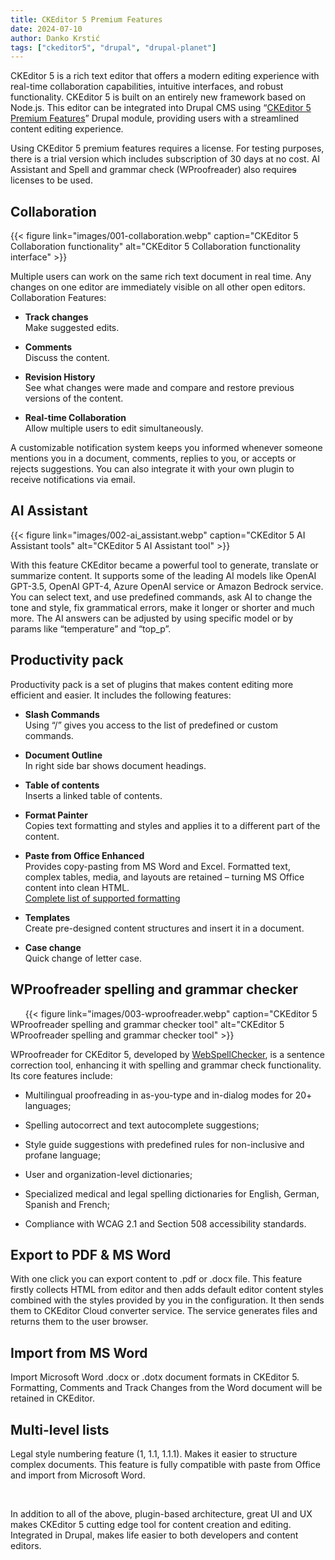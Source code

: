 ```yaml
---
title: CKEditor 5 Premium Features
date: 2024-07-10
author: Danko Krstić
tags: ["ckeditor5", "drupal", "drupal-planet"]
---
```

CKEditor 5 is a rich text editor that offers a modern editing experience with real-time collaboration capabilities, intuitive interfaces, and robust functionality. CKEditor 5 is built on an entirely new framework based on Node.js. This editor can be integrated into Drupal CMS using “[CKEditor 5 Premium Features](https://www.drupal.org/project/ckeditor5_premium_features)” Drupal module, providing users with a streamlined content editing experience.

Using CKEditor 5 premium features requires a license. For testing purposes, there is a trial version which includes subscription of 30 days at no cost. AI Assistant and Spell and grammar check (WProofreader) also require~~s~~ licenses to be used.

## Collaboration
{{< figure link="images/001-collaboration.webp" caption="CKEditor 5 Collaboration functionality" alt="CKEditor 5 Collaboration functionality interface" >}}

Multiple users can work on the same rich text document in real time. Any changes on one editor are immediately visible on all other open editors. Collaboration Features:

- **Track changes**  
Make suggested edits.

- **Comments**  
Discuss the content.

- **Revision History**  
See what changes were made and compare and restore previous versions of the content.

- **Real-time Collaboration**  
Allow multiple users to edit simultaneously.

A customizable notification system keeps you informed whenever someone mentions you in a document, comments, replies to you, or accepts or rejects suggestions. You can also integrate it with your own plugin to receive notifications via email.

## AI Assistant
{{< figure link="images/002-ai_assistant.webp" caption="CKEditor 5 AI Assistant tools" alt="CKEditor 5 AI Assistant tool" >}}

With this feature CKEditor became a powerful tool to generate, translate or summarize content. It supports some of the leading AI models like OpenAI GPT-3.5, OpenAI GPT-4, Azure OpenAI service or Amazon Bedrock service. You can select text, and use predefined commands, ask AI to change the tone and style, fix grammatical errors, make it longer or shorter and much more. The AI answers can be adjusted by using specific model or by params like “temperature” and “top_p”.

## Productivity pack

Productivity pack is a set of plugins that makes content editing more efficient and easier. It includes the following features:

- **Slash Commands**  
Using “/” gives you access to the list of predefined or custom commands.

- **Document Outline**  
In right side bar shows document headings.

- **Table of contents**  
Inserts a linked table of contents.

- **Format Painter**  
Copies text formatting and styles and applies it to a different part of the content.

- **Paste from Office Enhanced**  
Provides copy-pasting from MS Word and Excel. Formatted text, complex tables, media, and layouts are retained – turning MS Office content into clean HTML.  
[Complete list of supported formatting](https://ckeditor.com/docs/ckeditor5/latest/features/pasting/paste-from-office-enhanced.html)

- **Templates**  
Create pre-designed content structures and insert it in a document.

- **Case change**  
Quick change of letter case.

## WProofreader spelling and grammar checker
&nbsp;
&nbsp;
&nbsp;
{{< figure link="images/003-wproofreader.webp" caption="CKEditor 5 WProofreader spelling and grammar checker tool" alt="CKEditor 5 WProofreader spelling and grammar checker tool" >}}

WProofreader for CKEditor 5, developed by [WebSpellChecker](https://webspellchecker.com/), is a sentence correction tool, enhancing it with spelling and grammar check functionality. Its core features include:

- Multilingual proofreading in as-you-type and in-dialog modes for 20+ languages;

- Spelling autocorrect and text autocomplete suggestions;

- Style guide suggestions with predefined rules for non-inclusive and profane language;

- User and organization-level dictionaries;

- Specialized medical and legal spelling dictionaries for English, German, Spanish and French;

- Compliance with WCAG 2.1 and Section 508 accessibility standards.

## Export to PDF & MS Word

With one click you can export content to .pdf or .docx file. This feature firstly collects HTML from editor and then adds default editor content styles combined with the styles provided by you in the configuration. It then sends them to CKEditor Cloud converter service. The service generates files and returns them to the user browser. 

## Import from MS Word
Import Microsoft Word .docx or .dotx document formats in CKEditor 5. Formatting, Comments and Track Changes from the Word document will be retained in CKEditor. 

## Multi-level lists
Legal style numbering feature (1, 1.1, 1.1.1). Makes it easier to structure complex documents. This feature is fully compatible with paste from Office and import from Microsoft Word.


&nbsp;
&nbsp;
&nbsp;
&nbsp;
&nbsp;
&nbsp;

In addition to all of the above, plugin-based architecture, great UI and UX makes CKEditor 5 cutting edge tool for content creation and editing. Integrated in Drupal, makes life easier to both developers and content editors.